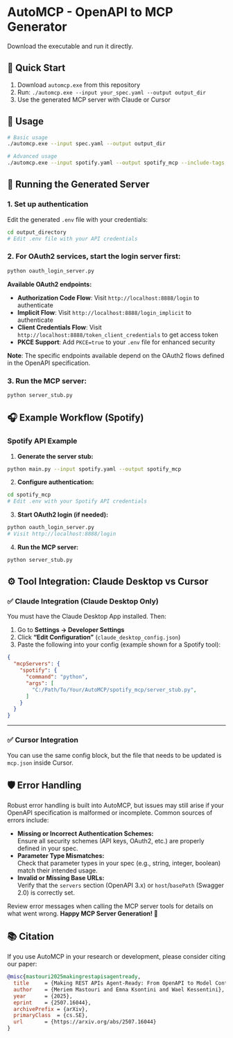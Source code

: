 # AutoMCP - OpenAPI to MCP Generator

Download the executable and run it directly.

## 🚀 Quick Start

1. Download `automcp.exe` from this repository
2. Run: `./automcp.exe --input your_spec.yaml --output output_dir`
3. Use the generated MCP server with Claude or Cursor

## 📖 Usage

```bash
# Basic usage
./automcp.exe --input spec.yaml --output output_dir

# Advanced usage
./automcp.exe --input spotify.yaml --output spotify_mcp --include-tags "playlists,albums"
```

## 🚀 Running the Generated Server

### 1. Set up authentication
Edit the generated `.env` file with your credentials:
```bash
cd output_directory
# Edit .env file with your API credentials
```

### 2. For OAuth2 services, start the login server first:
```bash
python oauth_login_server.py
```

**Available OAuth2 endpoints:**
- **Authorization Code Flow**: Visit `http://localhost:8888/login` to authenticate
- **Implicit Flow**: Visit `http://localhost:8888/login_implicit` to authenticate  
- **Client Credentials Flow**: Visit `http://localhost:8888/token_client_credentials` to get access token
- **PKCE Support**: Add `PKCE=true` to your `.env` file for enhanced security

**Note**: The specific endpoints available depend on the OAuth2 flows defined in the OpenAPI specification.

### 3. Run the MCP server:
```bash
python server_stub.py
```

## 🎧 Example Workflow (Spotify)

### Spotify API Example

1. **Generate the server stub:**
```bash
python main.py --input spotify.yaml --output spotify_mcp
```

2. **Configure authentication:**
```bash
cd spotify_mcp
# Edit .env with your Spotify API credentials
```

3. **Start OAuth2 login (if needed):**
```bash
python oauth_login_server.py
# Visit http://localhost:8888/login
```

4. **Run the MCP server:**
```bash
python server_stub.py
```

## ⚙️ Tool Integration: Claude Desktop vs Cursor

### ✅ Claude Integration (Claude Desktop Only)
You must have the Claude Desktop App installed. Then:

1. Go to **Settings → Developer Settings**
2. Click **“Edit Configuration”** (`claude_desktop_config.json`)
3. Paste the following into your config (example shown for a Spotify tool):

```json
{
  "mcpServers": {
    "spotify": {
      "command": "python",                               
      "args": [
        "C:/Path/To/Your/AutoMCP/spotify_mcp/server_stub.py",             // 🔁 Change to the full path of your tool folder                          
      ]
    }
  }
}
```

---

### ✅ Cursor Integration
You can use the same config block, but the file that needs to be updated is `mcp.json` inside Cursor.

## 🛡️ Error Handling

Robust error handling is built into AutoMCP, but issues may still arise if your OpenAPI specification is malformed or incomplete. Common sources of errors include:

- **Missing or Incorrect Authentication Schemes:**  
  Ensure all security schemes (API keys, OAuth2, etc.) are properly defined in your spec.
- **Parameter Type Mismatches:**  
  Check that parameter types in your spec (e.g., string, integer, boolean) match their intended usage.
- **Invalid or Missing Base URLs:**  
  Verify that the `servers` section (OpenAPI 3.x) or `host`/`basePath` (Swagger 2.0) is correctly set.
  
Review error messages when calling the MCP server tools for details on what went wrong.
**Happy MCP Server Generation! 🚀**

## 📚 Citation

If you use AutoMCP in your research or development, please consider citing our paper:

```bibtex
@misc{mastouri2025makingrestapisagentready,
  title     = {Making REST APIs Agent-Ready: From OpenAPI to Model Context Protocol Servers for Tool-Augmented LLMs},
  author    = {Meriem Mastouri and Emna Ksontini and Wael Kessentini},
  year      = {2025},
  eprint    = {2507.16044},
  archivePrefix = {arXiv},
  primaryClass  = {cs.SE},
  url       = {https://arxiv.org/abs/2507.16044}
}




